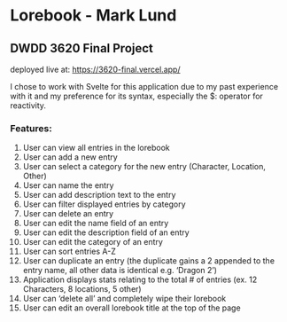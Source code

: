 # Lorebook - Mark Lund

## DWDD 3620 Final Project

deployed live at: https://3620-final.vercel.app/

I chose to work with Svelte for this application due to my past experience with it and my preference for its syntax, especially the $: operator for reactivity.

### Features:

1) User can view all entries in the lorebook
2) User can add a new entry
3) User can select a category for the new entry (Character, Location, Other)
4) User can name the entry
5) User can add description text to the entry
6) User can filter displayed entries by category
7) User can delete an entry
8) User can edit the name field of an entry
9) User can edit the description field of an entry
10) User can edit the category of an entry
11) User can sort entries A-Z
12) User can duplicate an entry (the duplicate gains a 2 appended to the entry name, all other data is identical e.g. ‘Dragon 2’)
13) Application displays stats relating to the total # of entries (ex. 12 Characters, 8 locations, 5 other)
14) User can ‘delete all’ and completely wipe their lorebook
15) User can edit an overall lorebook title at the top of the page
